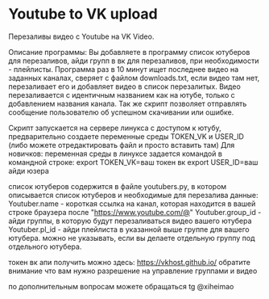 # Youtube to VK upload
Перезаливы видео с Youtube на VK Video.

Описание программы:
Вы добавляете в программу список ютуберов для перезаливов, айди групп в вк для перезаливов, при необходимости - плейлисты.
Программа раз в 10 минут ищет последнее видео на заданных каналах, сверяет с файлом downloads.txt, если видео там нет, перезаливает его и добавляет видео в список перезалитых. Видео перезаливается с идентичным названием как на ютубе, только с добавлением названия канала. 
Так же скрипт позволяет отправлять сообщение пользователю об успешном скачивании или ошибке. 

Скрипт запускается на сервере линукса с доступом к ютубу, предварительно создаете переменные среды TOKEN_VK и USER_ID (либо можете отредактировать файл и просто вставить там)
Для новичков: переменная среды в линуксе задается командой в командной строке:
export TOKEN_VK=ваш токен вк
export USER_ID=ваш айди юзера

список ютуберов содержится в файле youtubers.py, в котором описывается список ютуберов и необходимые для перезалива данные:
Youtuber.name - короткая ссылка на канал, которая находится в вашей строке браузера после "https://www.youtube.com/@"
Youtuber.group_id - айди группы, в которую будут перезаливаться видео вашего ютубера
Youtuber.pl_id - айди плейлиста в указанной выше группе для вашего ютубера. можно не указывать, если вы делаете отдельную группу под отдельного ютубера.

токен вк апи получить можно здесь: https://vkhost.github.io/ 
обратите внимание что вам нужно разрешение на управление группами и видео

по дополнительным вопросам можете обращаться tg @xiheimao
